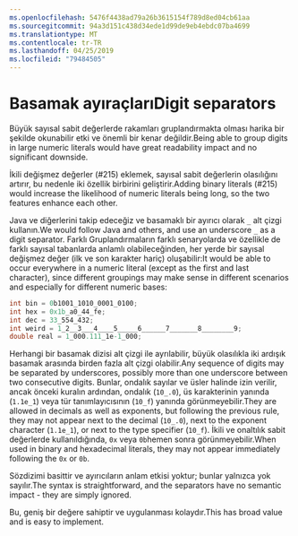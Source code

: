 ```yaml
---
ms.openlocfilehash: 5476f4438ad79a26b3615154f789d8ed04cb61aa
ms.sourcegitcommit: 94a3d151c438d34ede1d99de9eb4ebdc07ba4699
ms.translationtype: MT
ms.contentlocale: tr-TR
ms.lasthandoff: 04/25/2019
ms.locfileid: "79484505"
---
```

# <a name="digit-separators"></a><span data-ttu-id="7b9ee-101">Basamak ayıraçları</span><span class="sxs-lookup"><span data-stu-id="7b9ee-101">Digit separators</span></span>

<span data-ttu-id="7b9ee-102">Büyük sayısal sabit değerlerde rakamları gruplandırmakta olması harika bir şekilde okunabilir etki ve önemli bir kenar değildir.</span><span class="sxs-lookup"><span data-stu-id="7b9ee-102">Being able to group digits in large numeric literals would have great readability impact and no significant downside.</span></span> 

<span data-ttu-id="7b9ee-103">İkili değişmez değerler (#215) eklemek, sayısal sabit değerlerin olasılığını artırır, bu nedenle iki özellik birbirini geliştirir.</span><span class="sxs-lookup"><span data-stu-id="7b9ee-103">Adding binary literals (#215) would increase the likelihood of numeric literals being long, so the two features enhance each other.</span></span> 

<span data-ttu-id="7b9ee-104">Java ve diğerlerini takip edeceğiz ve basamaklı bir ayırıcı olarak `_` alt çizgi kullanın.</span><span class="sxs-lookup"><span data-stu-id="7b9ee-104">We would follow Java and others, and use an underscore `_` as a digit separator.</span></span> <span data-ttu-id="7b9ee-105">Farklı Gruplandırmaların farklı senaryolarda ve özellikle de farklı sayısal tabanlarda anlamlı olabileceğinden, her yerde bir sayısal değişmez değer (ilk ve son karakter hariç) oluşabilir:</span><span class="sxs-lookup"><span data-stu-id="7b9ee-105">It would be able to occur everywhere in a numeric literal (except as the first and last character), since different groupings may make sense in different scenarios and especially for different numeric bases:</span></span>

```csharp
int bin = 0b1001_1010_0001_0100;
int hex = 0x1b_a0_44_fe;
int dec = 33_554_432;
int weird = 1_2__3___4____5_____6______7_______8________9;
double real = 1_000.111_1e-1_000;
```

<span data-ttu-id="7b9ee-106">Herhangi bir basamak dizisi alt çizgi ile ayrılabilir, büyük olasılıkla iki ardışık basamak arasında birden fazla alt çizgi olabilir.</span><span class="sxs-lookup"><span data-stu-id="7b9ee-106">Any sequence of digits may be separated by underscores, possibly more than one underscore between two consecutive digits.</span></span> <span data-ttu-id="7b9ee-107">Bunlar, ondalık sayılar ve üsler halinde izin verilir, ancak önceki kuralın ardından, ondalık (`10_.0`), üs karakterinin yanında (`1.1e_1`) veya tür tanımlayıcısının (`10_f`) yanında görünmeyebilir.</span><span class="sxs-lookup"><span data-stu-id="7b9ee-107">They are allowed in decimals as well as exponents, but following the previous rule, they may not appear next to the decimal (`10_.0`), next to the exponent character (`1.1e_1`), or next to the type specifier (`10_f`).</span></span> <span data-ttu-id="7b9ee-108">İkili ve onaltılık sabit değerlerde kullanıldığında, `0x` veya `0b`hemen sonra görünmeyebilir.</span><span class="sxs-lookup"><span data-stu-id="7b9ee-108">When used in binary and hexadecimal literals, they may not appear immediately following the `0x` or `0b`.</span></span>

<span data-ttu-id="7b9ee-109">Sözdizimi basittir ve ayırıcıların anlam etkisi yoktur; bunlar yalnızca yok sayılır.</span><span class="sxs-lookup"><span data-stu-id="7b9ee-109">The syntax is straightforward, and the separators have no semantic impact - they are simply ignored.</span></span>

<span data-ttu-id="7b9ee-110">Bu, geniş bir değere sahiptir ve uygulanması kolaydır.</span><span class="sxs-lookup"><span data-stu-id="7b9ee-110">This has broad value and is easy to implement.</span></span>
